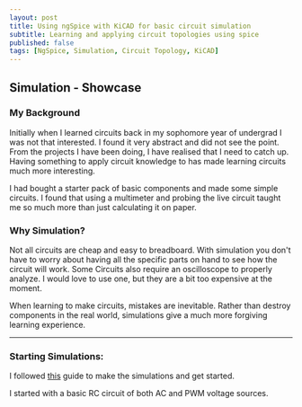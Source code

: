 ```yaml
---
layout: post
title: Using ngSpice with KiCAD for basic circuit simulation
subtitle: Learning and applying circuit topologies using spice
published: false
tags: [NgSpice, Simulation, Circuit Topology, KiCAD]
---
```



## Simulation - Showcase



### My Background

Initially when I learned circuits back in my sophomore year of undergrad I was not that interested. I found it very abstract and did not see the point. From the projects I have been doing, I have realised that I need to catch up. Having something to apply circuit knowledge to has made learning circuits much more interesting.  

I had bought a starter pack of basic components and made some simple circuits. I found that using a multimeter and probing the live circuit taught me so much more than just calculating it on paper. 

### Why Simulation? 

Not all circuits are cheap and easy to breadboard. With simulation you don't have to worry about having all the specific parts on hand to see how the circuit will work. Some Circuits also require an oscilloscope to properly analyze. I would love to use one, but they are a bit too expensive at the moment. 

When learning to make circuits, mistakes are inevitable. Rather than destroy components in the real world, simulations give a much more forgiving learning experience. 

--- 

### Starting Simulations: 

I followed [this](https://ngspice.sourceforge.io/ngspice-eeschema.html) guide to make the simulations and get started. 

I started with a basic RC circuit of both AC and PWM voltage sources. 